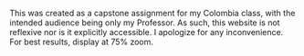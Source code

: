 This was created as a capstone assignment for my Colombia class, with the intended audience being only my Professor.
As such, this website is not reflexive nor is it explicitly accessible. I apologize for any inconvenience.
For best results, display at 75% zoom.
